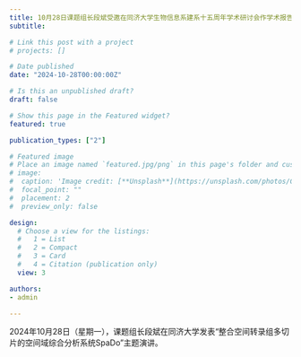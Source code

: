 ```yaml
---
title: 10月28日课题组长段斌受邀在同济大学生物信息系建系十五周年学术研讨会作学术报告！
subtitle: 

# Link this post with a project
# projects: []

# Date published
date: "2024-10-28T00:00:00Z"

# Is this an unpublished draft?
draft: false

# Show this page in the Featured widget?
featured: true

publication_types: ["2"]

# Featured image
# Place an image named `featured.jpg/png` in this page's folder and customize its options here.
# image:
#  caption: 'Image credit: [**Unsplash**](https://unsplash.com/photos/CpkOjOcXdUY)'
#  focal_point: ""
#  placement: 2
#  preview_only: false

design:
  # Choose a view for the listings:
  #   1 = List
  #   2 = Compact
  #   3 = Card
  #   4 = Citation (publication only)
  view: 3

authors:
- admin

---
```


2024年10月28日（星期一），课题组长段斌在同济大学发表“整合空间转录组多切片的空间域综合分析系统SpaDo”主题演讲。

